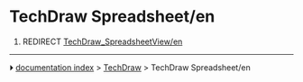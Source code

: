 # TechDraw Spreadsheet/en
1.  REDIRECT [TechDraw_SpreadsheetView/en](TechDraw_SpreadsheetView/en.md)



---
⏵ [documentation index](../README.md) > [TechDraw](TechDraw_Workbench.md) > TechDraw Spreadsheet/en
